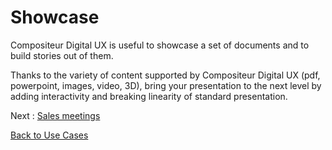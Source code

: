 # Showcase

Compositeur Digital UX is useful to showcase a set of documents and to build stories out of them.

Thanks to the variety of content supported by Compositeur Digital UX (pdf, powerpoint, images, video, 3D), bring your presentation to the next level by adding interactivity and breaking linearity of standard presentation.

Next : [Sales meetings](sales_meeting.md)

[Back to Use Cases](index.md)

